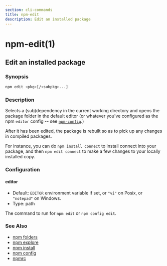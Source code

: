 ```yaml
---
section: cli-commands 
title: npm-edit
description: Edit an installed package
---
```


# npm-edit(1)

## Edit an installed package

### Synopsis

```bash
npm edit <pkg>[/<subpkg>...]
```

### Description

Selects a (sub)dependency in the current
working directory and opens the package folder in the default editor
(or whatever you've configured as the npm `editor` config -- see
[`npm-config`](npm-config).)

After it has been edited, the package is rebuilt so as to pick up any
changes in compiled packages.

For instance, you can do `npm install connect` to install connect
into your package, and then `npm edit connect` to make a few
changes to your locally installed copy.

### Configuration

#### editor

* Default: `EDITOR` environment variable if set, or `"vi"` on Posix,
  or `"notepad"` on Windows.
* Type: path

The command to run for `npm edit` or `npm config edit`.

### See Also

* [npm folders](/configuring-npm/folders)
* [npm explore](/cli-commands/npm-explore)
* [npm install](/cli-commands/npm-install)
* [npm config](/cli-commands/npm-config)
* [npmrc](/configuring-npm/npmrc)
